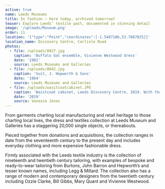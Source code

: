 ```yaml
---
active: true
name: Leeds Museums
title: In fashion – here today, archived tomorrow?
teaser: Explore Leeds’ textile past, documented in stunning detail
image: '/uploads/Museum.png'
order: 11
location: '{"type":"Point","coordinates":[-1.5487186,53.7887025]}'
location_name: Discovery Centre, Carlisle Road
photos:
  - file: /uploads/0017.jpg
    caption: 'Buffalo Gal ensemble, Vivienne Westwood dress'
    date: '1982'
    source: Leeds Museums and Galleries
  - file: /uploads/0042.jpg
    caption: 'Suit, J. Hepworth & Sons'
    date: '1964'
    source: Leeds Museums and Galleries
  - file: /uploads/wasitcoatcabinet.JPG
    caption: 'Waistcoat cabinet, Leeds Discovery Centre, 2019. With thanks to Leeds Museums and Galleries'
    date: '2019'
    source: Vanessa Jones
---
```

From garments charting local manufacturing and retail heritage to those charting local lives, the dress and textiles collection at Leeds Museum and Galleries has a staggering 20,000 single objects, or thereabouts.

Pieced together from donations and acquisitions, the collection ranges in date from the seventeenth century to the present day and includes everyday clothing and more expensive fashionable dress.

Firmly associated with the Leeds textile industry is the collection of nineteenth and twentieth century tailoring, with examples of bespoke and ready-to-wear tailoring from Burtons, John Barron and Hepworth’s and  lesser known names, including Legg & Millard. The collection also has a range of modern and contemporary designers from the twentieth century including Ozzie Clarke, Bill Gibbs, Mary Quant and Vivienne Westwood.

